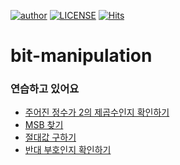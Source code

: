 [![author](https://img.shields.io/badge/author-hyem-brightgreen.svg?style=flat-square)](https://github.com/meyheel/bit-manipulation)
[![LICENSE](https://img.shields.io/dub/l/vibe-d.svg?style=flat-square)](https://github.com/meyheel/bit-manipulation/blob/main/LICENSE)
[![Hits](https://hits.sh/github.com/meyheel/bit-manipulation.svg)](https://hits.sh/github.com/meyheel/bit-manipulation/)
# bit-manipulation




### 연습하고 있어요
- [주어진 정수가 2의 제곱수인지 확인하기](https://github.com/meyheel/bit-manipulation/blob/main/temp/checkPowerOf2.md)
- [MSB 찾기](https://github.com/meyheel/bit-manipulation/blob/main/temp/findMSB.md)
- [절대값 구하기](https://github.com/meyheel/bit-manipulation/blob/main/temp/getAbsoluteValue.md)
- [반대 부호인지 확인하기](https://github.com/meyheel/bit-manipulation/blob/main/temp/hasOppostieSign.md)


